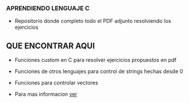 ### APRENDIENDO LENGUAJE C

- Repositorio donde completo todo el  PDF adjunto resolviendo los ejercicios


## QUE ENCONTRAR AQUI

- Funciones custom en C para resolver ejercicios propuestos en pdf

- Funciones de otros lenguajes para control de strings hechas desde 0

- Funciones para controlar vectores

- Para mas informacion [ver](/Utils/funciones.c)
